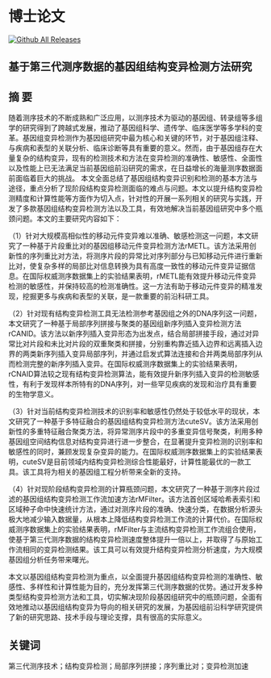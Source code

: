 # 博士论文

[![Github All Releases](https://img.shields.io/github/downloads/tjiangHIT/Thesis/total.svg?logo=github&amp;label=Download)](https://github.com/tjiangHIT/Thesis/releases)

## 基于第三代测序数据的基因组结构变异检测方法研究

摘  要
-
随着测序技术的不断成熟和广泛应用，以测序技术为驱动的基因组、转录组等多组学的研究得到了跨越式发展，推动了基因组科学、遗传学、临床医学等多学科的变革。基因组变异检测作为基因组研究中最为核心和关键的环节，对于基因组注释、与疾病和表型的关联分析、临床诊断等具有重要的意义。然而，由于基因组存在大量复杂的结构变异，现有的检测技术和方法在变异检测的准确性、敏感性、全面性以及性能上已无法满足当前基因组前沿研究的需求，在日益增长的海量测序数据面前面临着巨大的挑战。
本文全面总结了基因组结构变异识别和检测的基本方法与途径，重点分析了现阶段结构变异检测面临的难点与问题。本文以提升结构变异检测精度和计算性能等方面作为切入点，针对性的开展一系列相关的研究与实践，开发了多款基因组结构变异检测方法以及工具，有效地解决当前基因组研究中多个瓶颈问题。本文的主要研究内容如下：

（1）针对大规模高相似性的移动元件变异难以准确、敏感检测这一问题，本文研究了一种基于片段重比对的基因组移动元件变异检测方法rMETL。该方法采用创新性的序列重比对方法，将测序片段的异常比对序列部分与已知移动元件进行重新比对，使复杂多样的局部比对信息转换为具有高度一致性的移动元件变异证据信息。在国际权威测序数据集上的实验结果表明，rMETL能有效提升移动元件变异检测的敏感性，并保持较高的检测准确性。这一方法有助于移动元件变异的精准发现，挖掘更多与疾病和表型的关联，是一款重要的前沿科研工具。

（2）针对现有结构变异检测工具无法检测参考基因组之外的DNA序列这一问题，本文研究了一种基于局部序列拼接与聚类的基因组新序列插入变异检测方法rCANID。该方法以新序列插入变异形态为出发点，结合局部拼接手段，通过对异常比对片段和未比对片段的双重聚类和拼接，分别重构靠近插入边界和远离插入边界的两类新序列插入变异局部序列，并通过启发式算法连接和合并两类局部序列从而检测完整的新序列插入变异。在国际权威测序数据集上的实验结果表明，rCNAID算法较之现有结构变异检测算法，能有效提升新序列插入变异的检测敏感性，有利于发现样本所特有的DNA序列，对一些罕见疾病的发现和治疗具有重要的生物学意义。

（3）针对当前结构变异检测技术的识别率和敏感性仍然处于较低水平的现状，本文研究了一种基于多特征融合的基因组结构变异检测方法cuteSV。该方法采用创新性的多重特征融合聚类方法，将异常测序片段中的多重变异信号聚类，利用多种基因组空间结构信息对结构变异进行进一步整合，在显著提升变异检测的识别率和敏感性的同时，兼顾发现复杂变异的能力。在国际权威测序数据集上的实验结果表明，cuteSV是目前领域内结构变异检测综合性能最好，计算性能最优的一款工具。该工具将为相关的基因组工程分析带来全新的支持。

（4）针对现阶段结构变异检测的计算瓶颈问题，本文研究了一种基于测序片段过滤的基因组结构变异检测工作流加速方法rMFilter。该方法首创区域哈希表索引和区域种子命中快速统计方法，通过对测序片段的准确、快速分类，在数据分析源头极大地减少输入数据量，从根本上降低结构变异检测工作流的计算代价。在国际权威测序数据集上的实验结果表明，rMFilter与主流结构变异检测工作流组合使用，使基于第三代测序数据的结构变异检测速度整体提升一倍以上，并取得了与原始工作流相同的变异检测结果。该工具可以有效提升结构变异检测分析速度，为大规模基因组分析任务带来曙光。

本文以基因组结构变异检测为重点，以全面提升基因组结构变异检测的准确性、敏感性、多样性和计算性能为目的，充分发挥第三代测序数据的优势。通过开发多种类型结构变异检测方法和工具，切实解决现阶段基因组研究中的瓶颈问题，全面有效地推动以基因组结构变异为导向的相关研究的发展，为基因组前沿科学研究提供了新的研究思路、技术手段与理论支撑，具有很高的实际意义。

关键词
-
第三代测序技术；结构变异检测；局部序列拼接；序列重比对；变异检测加速
